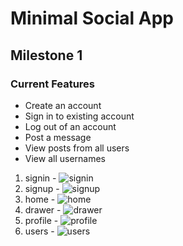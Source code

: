 # Minimal Social App
## Milestone 1
### Current Features
- Create an account
- Sign in to existing account
- Log out of an account
- Post a message
- View posts from all users
- View all usernames


1. signin - ![signin](https://github.com/user-attachments/assets/8ad9d0e5-694d-4eb5-886b-4d7c9a5ce61b)
2. signup - ![signup](https://github.com/user-attachments/assets/0f52c0ae-fa24-4062-9380-c24f4d6cab73)
3. home - ![home](https://github.com/user-attachments/assets/2f073bb1-1c78-46a0-9810-9bfae263d44c)
4. drawer - ![drawer](https://github.com/user-attachments/assets/0018c382-77ca-4ad9-8f5a-c746aa97d656)
5. profile - ![profile](https://github.com/user-attachments/assets/38ed2cc3-9f6d-45a8-b208-63d6cf5b46f9)
6. users - ![users](https://github.com/user-attachments/assets/efa519ef-ab86-4bee-8764-a8d3e8eca040)
